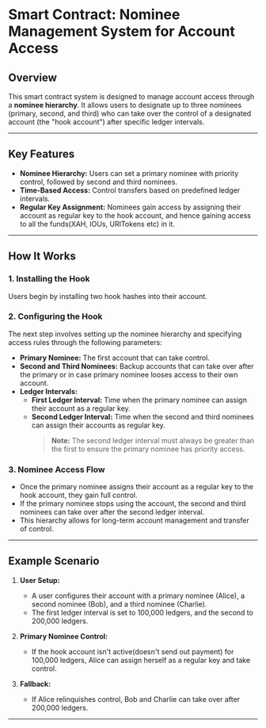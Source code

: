 # Smart Contract: Nominee Management System for Account Access

## Overview

This smart contract system is designed to manage account access through a **nominee hierarchy**. It allows users to designate up to three nominees (primary, second, and third) who can take over the control of a designated account (the "hook account") after specific ledger intervals.

---

## Key Features

- **Nominee Hierarchy:** Users can set a primary nominee with priority control, followed by second and third nominees.
- **Time-Based Access:** Control transfers based on predefined ledger intervals.
- **Regular Key Assignment:** Nominees gain access by assigning their account as regular key to the hook account, and hence gaining access to all the funds(XAH, IOUs, URITokens etc) in it.

---

## How It Works

### 1. **Installing the Hook**

Users begin by installing two hook hashes into their account.

### 2. **Configuring the Hook**

The next step involves setting up the nominee hierarchy and specifying access rules through the following parameters:

- **Primary Nominee:** The first account that can take control.
- **Second and Third Nominees:** Backup accounts that can take over after the primary or in case primary nominee looses access to their own account.
- **Ledger Intervals:**
  - **First Ledger Interval:** Time when the primary nominee can assign their account as a regular key.
  - **Second Ledger Interval:** Time when the second and third nominees can assign their accounts as regular key.
    > **Note:** The second ledger interval must always be greater than the first to ensure the primary nominee has priority access.

### 3. **Nominee Access Flow**

- Once the primary nominee assigns their account as a regular key to the hook account, they gain full control.
- If the primary nominee stops using the account, the second and third nominees can take over after the second ledger interval.
- This hierarchy allows for long-term account management and transfer of control.

---

## Example Scenario

1. **User Setup:**

   - A user configures their account with a primary nominee (Alice), a second nominee (Bob), and a third nominee (Charlie).
   - The first ledger interval is set to 100,000 ledgers, and the second to 200,000 ledgers.

2. **Primary Nominee Control:**

   - If the hook account isn't active(doesn't send out payment) for 100,000 ledgers, Alice can assign herself as a regular key and take control.

3. **Fallback:**

   - If Alice relinquishes control, Bob and Charlie can take over after 200,000 ledgers.

---
